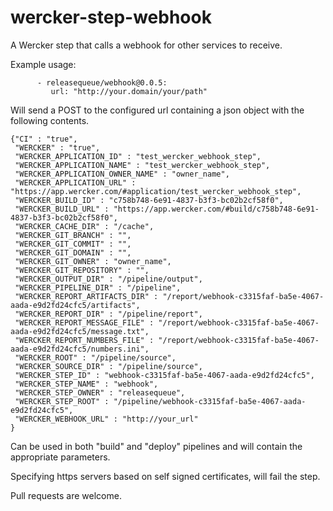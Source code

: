 # wercker-step-webhook
A Wercker step that calls a webhook for other services to receive. 

Example usage:
```
      - releasequeue/webhook@0.0.5:
         url: "http://your.domain/your/path"
```

Will send a POST to the configured url containing a json object with the following contents.
```
{"CI" : "true",
 "WERCKER" : "true",
 "WERCKER_APPLICATION_ID" : "test_wercker_webhook_step",
 "WERCKER_APPLICATION_NAME" : "test_wercker_webhook_step",
 "WERCKER_APPLICATION_OWNER_NAME" : "owner_name",
 "WERCKER_APPLICATION_URL" : "https://app.wercker.com/#application/test_wercker_webhook_step",
 "WERCKER_BUILD_ID" : "c758b748-6e91-4837-b3f3-bc02b2cf58f0",
 "WERCKER_BUILD_URL" : "https://app.wercker.com/#build/c758b748-6e91-4837-b3f3-bc02b2cf58f0",
 "WERCKER_CACHE_DIR" : "/cache",
 "WERCKER_GIT_BRANCH" : "",
 "WERCKER_GIT_COMMIT" : "",
 "WERCKER_GIT_DOMAIN" : "",
 "WERCKER_GIT_OWNER" : "owner_name",
 "WERCKER_GIT_REPOSITORY" : "",
 "WERCKER_OUTPUT_DIR" : "/pipeline/output",
 "WERCKER_PIPELINE_DIR" : "/pipeline",
 "WERCKER_REPORT_ARTIFACTS_DIR" : "/report/webhook-c3315faf-ba5e-4067-aada-e9d2fd24cfc5/artifacts",
 "WERCKER_REPORT_DIR" : "/pipeline/report",
 "WERCKER_REPORT_MESSAGE_FILE" : "/report/webhook-c3315faf-ba5e-4067-aada-e9d2fd24cfc5/message.txt",
 "WERCKER_REPORT_NUMBERS_FILE" : "/report/webhook-c3315faf-ba5e-4067-aada-e9d2fd24cfc5/numbers.ini",
 "WERCKER_ROOT" : "/pipeline/source",
 "WERCKER_SOURCE_DIR" : "/pipeline/source",
 "WERCKER_STEP_ID" : "webhook-c3315faf-ba5e-4067-aada-e9d2fd24cfc5",
 "WERCKER_STEP_NAME" : "webhook",
 "WERCKER_STEP_OWNER" : "releasequeue",
 "WERCKER_STEP_ROOT" : "/pipeline/webhook-c3315faf-ba5e-4067-aada-e9d2fd24cfc5",
 "WERCKER_WEBHOOK_URL" : "http://your_url"
}
```
Can be used in both "build" and "deploy" pipelines and will contain the appropriate parameters.

Specifying https servers based on self signed certificates, will fail the step.

Pull requests are welcome.
